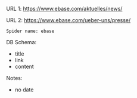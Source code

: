 URL 1: https://www.ebase.com/aktuelles/news/

URL 2: https://www.ebase.com/ueber-uns/presse/

    Spider name: ebase

DB Schema:
- title
- link
- content

Notes:
- no date
